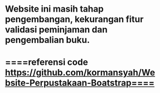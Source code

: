 Website ini masih tahap pengembangan,
kekurangan fitur validasi peminjaman dan pengembalian buku.
===================================================================================
====referensi code https://github.com/kormansyah/Website-Perpustakaan-Boatstrap====
===================================================================================
